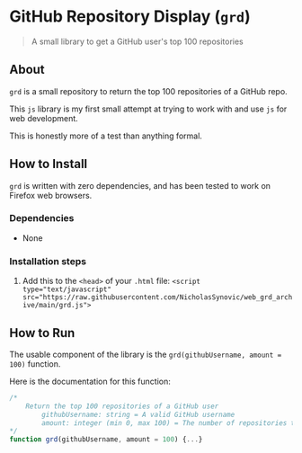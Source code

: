 # GitHub Repository Display (`grd`)

> A small library to get a GitHub user's top 100 repositories

## About

`grd` is a small repository to return the top 100 repositories of a GitHub repo.

This `js` library is my first small attempt at trying to work with and use `js`
for web development.

This is honestly more of a test than anything formal.

## How to Install

`grd` is written with zero dependencies, and has been tested to work on Firefox
web browsers.

### Dependencies

- None

### Installation steps

1. Add this to the `<head>` of your `.html` file:
   `<script type="text/javascript" src="https://raw.githubusercontent.com/NicholasSynovic/web_grd_archive/main/grd.js">`

## How to Run

The usable component of the library is the `grd(githubUsername, amount = 100)`
function.

Here is the documentation for this function:

```js
/*
    Return the top 100 repositories of a GitHub user
        githubUsername: string = A valid GitHub username
        amount: integer (min 0, max 100) = The number of repositories to return
*/
function grd(githubUsername, amount = 100) {...}
```

